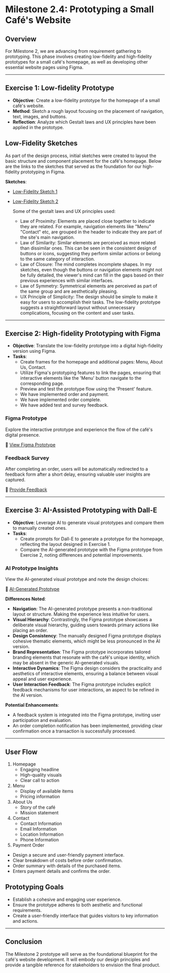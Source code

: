 # Milestone 2.4: Prototyping a Small Café's Website

## Overview

For Milestone 2, we are advancing from requirement gathering to prototyping. This phase involves creating low-fidelity and high-fidelity prototypes for a small café's homepage, as well as developing other essential website pages using Figma.

---

## Exercise 1: Low-fidelity Prototype

- **Objective**: Create a low-fidelity prototype for the homepage of a small café's website.
- **Method**: Sketch a rough layout focusing on the placement of navigation, text, images, and buttons.
- **Reflection**: Analyze which Gestalt laws and UX principles have been applied in the prototype.

## Low-Fidelity Sketches

As part of the design process, initial sketches were created to layout the basic structure and component placement for the café's homepage. Below are the links to the sketches that served as the foundation for our high-fidelity prototyping in Figma.

**Sketches**:
- [Low-Fidelity Sketch 1](https://dubium.no/Milestone2/Low_Fidelity_1.jpg)
- [Low-Fidelity Sketch 2](https://dubium.no/Milestone2/Low_Fidelity_2.jpg)

  
  Some of the gestalt laws and UX principles used:
  
  - Law of Proximity: Elements are placed close together to indicate they are related. For example, navigation elements like "Menu" "Contact" etc, are grouped in the header to indicate they are part of the site's main navigation.
  - Law of Similarity: Similar elements are perceived as more related than dissimilar ones. This can be seen in the consistent design of buttons or icons, suggesting they perform similar actions or belong to the same category of interaction.
  - Law of Closure: The mind completes incomplete shapes. In my sketches, even though the buttons or navigation elements might not be fully detailed, the viewer's mind can fill in the gaps based on their previous experiences with similar interfaces.
  - Law of Symmetry: Symmetrical elements are perceived as part of the same group and are aesthetically pleasing.
  - UX Principle of Simplicity: The design should be simple to make it easy for users to accomplish their tasks. The low-fidelity prototype suggests a straightforward layout without unnecessary complications, focusing on the content and user tasks.

---

## Exercise 2: High-fidelity Prototyping with Figma

- **Objective**: Translate the low-fidelity prototype into a digital high-fidelity version using Figma.
- **Tasks**:
  - Create frames for the homepage and additional pages: Menu, About Us, Contact.
  - Utilize Figma's prototyping features to link the pages, ensuring that interactive elements like the 'Menu' button navigate to the corresponding page.
  - Preview and test the prototype flow using the 'Present' feature.
  - We have implemented order and payment.
  - We have implemented order complete.
  - We have added test and survey feedback.
 
### Figma Prototype
Explore the interactive prototype and experience the flow of the café's digital presence.

🔗 [View Figma Prototype](https://www.figma.com/file/W0gSJt9VQK4jPbEfDpLFdr/Cafe?type=design&node-id=0-1&mode=design)

### Feedback Survey
After completing an order, users will be automatically redirected to a feedback form after a short delay, ensuring valuable user insights are captured.

🔗 [Provide Feedback](https://app.formbricks.com/s/clsupqm980cg2tluwt4oouf7m)

---

## Exercise 3: AI-Assisted Prototyping with Dall-E

- **Objective**: Leverage AI to generate visual prototypes and compare them to manually created ones.
- **Tasks**:
  - Create prompts for Dall-E to generate a prototype for the homepage, reflecting the layout designed in Exercise 1.
  - Compare the AI-generated prototype with the Figma prototype from Exercise 2, noting differences and potential improvements.


### AI Prototype Insights

View the AI-generated visual prototype and note the design choices:

🔗 [AI-Generated Prototype](https://dubium.no/Milestone2/DALL_E_Prompt_Exercise_1.webp)

**Differences Noted**:
- **Navigation**: The AI-generated prototype presents a non-traditional layout or structure. Making the experience less intuitive for users.
- **Visual Hierarchy**: Contrastingly, the Figma prototype showcases a deliberate visual hierarchy, guiding users towards primary actions like placing an order.
- **Design Consistency**: The manually designed Figma prototype displays cohesive thematic elements, which might be less pronounced in the AI version.
- **Brand Representation**: The Figma prototype incorporates tailored branding elements that resonate with the café's unique identity, which may be absent in the generic AI-generated visuals.
- **Interactive Dynamics**: The Figma design considers the practicality and aesthetics of interactive elements, ensuring a balance between visual appeal and user experience.
- **User Interaction Feedback**: The Figma prototype includes explicit feedback mechanisms for user interactions, an aspect to be refined in the AI version.

**Potential Enhancements**:
- A feedback system is integrated into the Figma prototype, inviting user participation and evaluation.
- An order completion notification has been implemented, providing clear confirmation once a transaction is successfully processed.

---

## User Flow

1. Homepage
   - Engaging headline
   - High-quality visuals
   - Clear call to action
2. Menu
   - Display of available items
   - Pricing information
3. About Us
   - Story of the café
   - Mission statement
4. Contact
   - Contact Information
   - Email Information
   - Location Information
   - Phone Information
5. Payment Order
  - Design a secure and user-friendly payment interface.
  - Clear breakdown of costs before order confirmation.
  - Order summary with details of the purchased items.
  - Enters payment details and confirms the order.






## Prototyping Goals

- Establish a cohesive and engaging user experience.
- Ensure the prototype adheres to both aesthetic and functional requirements.
- Create a user-friendly interface that guides visitors to key information and actions.

---

## Conclusion

The Milestone 2 prototype will serve as the foundational blueprint for the café's website development. It will embody our design principles and provide a tangible reference for stakeholders to envision the final product.

